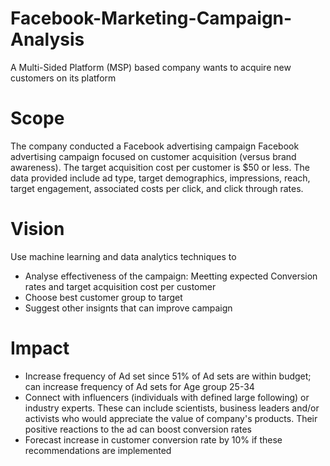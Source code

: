 # Facebook-Marketing-Campaign-Analysis
A Multi-Sided Platform (MSP) based company wants to acquire new customers on its platform
# Scope
The company conducted a Facebook advertising campaign Facebook advertising campaign
focused on customer acquisition (versus brand awareness). The target acquisition cost per customer is $50 or less.
The data provided include ad type, target demographics, impressions, reach, target engagement, associated costs per click, and click through rates.
# Vision
Use machine learning and data analytics techniques to 
* Analyse effectiveness of the campaign: Meetting expected Conversion rates and target acquisition cost per customer
* Choose best customer group to target
* Suggest other insignts that can improve campaign
# Impact
* Increase frequency of Ad set since 51% of Ad sets are within budget; can increase frequency of Ad sets for Age group 25-34
* Connect with influencers (individuals with defined large following) or industry experts. These can include scientists, business leaders and/or activists who would appreciate the value of company's products. Their positive reactions to the ad can boost conversion rates
* Forecast increase in customer conversion rate by 10% if these recommendations are implemented
